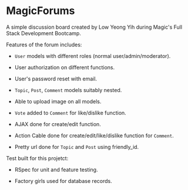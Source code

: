 # MagicForums

A simple discussion board created by Low Yeong Yih during Magic's Full Stack Development Bootcamp.

Features of the forum includes:

* `User` models with different roles (normal user/admin/moderator).

* User authorization on different functions.

* User's password reset with email.

* `Topic`, `Post`, `Comment` models suitably nested.

* Able to upload image on all models.

* `Vote` added to `Comment` for like/dislike function.

* AJAX done for create/edit function.

* Action Cable done for create/edit/like/dislike function for `Comment`.

* Pretty url done for `Topic` and `Post` using friendly_id.

Test built for this projetct:

* RSpec for unit and feature testing.

* Factory girls used for database records.
